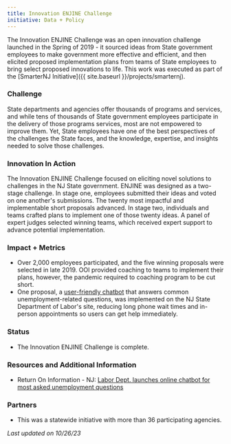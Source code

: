 ```yaml
---
title: Innovation ENJINE Challenge
initiative: Data + Policy
---
```


The Innovation ENJINE Challenge was an open innovation challenge launched in the Spring of 2019 - it sourced ideas from State government employees to make government more effective and efficient, and then elicited proposed implementation plans from teams of State employees to bring select proposed innovations to life. This work was executed as part of the [SmarterNJ Initiative]({{ site.baseurl }}/projects/smarternj).

### Challenge

State departments and agencies offer thousands of programs and services, and while tens of thousands of State government employees participate in the delivery of those programs services, most are not empowered to improve them. Yet, State employees have one of the best perspectives of the challenges the State faces, and the knowledge, expertise, and insights needed to solve those challenges.

### Innovation In Action

The Innovation ENJINE Challenge focused on eliciting novel solutions to challenges in the NJ State government. ENJINE was designed as a two-stage challenge. In stage one, employees submitted their ideas and voted on one another's submissions. The twenty most impactful and implementable short proposals advanced. In stage two, individuals and teams crafted plans to implement one of those twenty ideas. A panel of expert judges selected winning teams, which received expert support to advance potential implementation.

### Impact + Metrics

-   Over 2,000 employees participated, and the five winning proposals were selected in late 2019. OOI provided coaching to teams to implement their plans, however, the pandemic required to coaching program to be cut short.
-   One proposal, a [user-friendly chatbot](https://www.nj.gov/labor/lwdhome/press/2020/20200511_chatbot.shtml) that answers common unemployment-related questions, was implemented on the NJ State Department of Labor's site, reducing long phone wait times and in-person appointments so users can get help immediately.

### Status

-   The Innovation ENJINE Challenge is complete.

### Resources and Additional Information

-   Return On Information - NJ: [Labor Dept. launches online chatbot for most asked unemployment questions](https://www.roi-nj.com/2020/05/12/industry/labor-dept-launches-online-chatbot-for-most-asked-unemployment-questions/)

### Partners

-   This was a statewide initiative with more than 36 participating agencies.

*Last updated on 10/26/23*